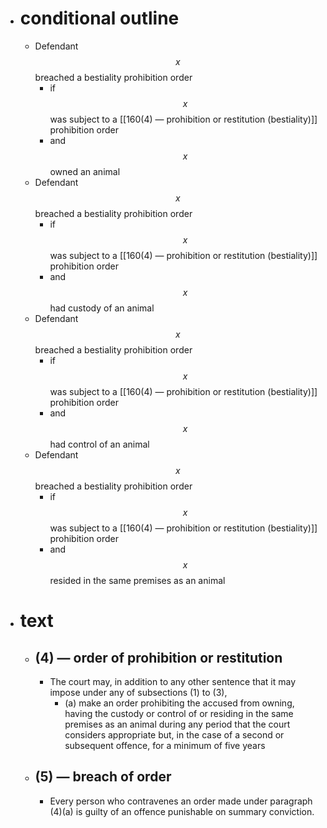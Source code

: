 - # conditional outline
	- Defendant $$x$$ breached a bestiality prohibition order
		- if $$x$$ was subject to a [[160(4) — prohibition or restitution (bestiality)]] prohibition order
		- and $$x$$ owned an animal
	- Defendant $$x$$ breached a bestiality prohibition order
		- if $$x$$ was subject to a [[160(4) — prohibition or restitution (bestiality)]] prohibition order
		- and $$x$$ had custody of an animal
	- Defendant $$x$$ breached a bestiality prohibition order
		- if $$x$$ was subject to a [[160(4) — prohibition or restitution (bestiality)]] prohibition order
		- and $$x$$ had control of an animal
	- Defendant $$x$$ breached a bestiality prohibition order
		- if $$x$$ was subject to a [[160(4) — prohibition or restitution (bestiality)]] prohibition order
		- and $$x$$ resided in the same premises as an animal
- # text
	- ## (4) — order of prohibition or restitution
		- The court may, in addition to any other sentence that it may impose under any of subsections (1) to (3),
			- (a) make an order prohibiting the accused from owning, having the custody or control of or residing in the same premises as an animal during any period that the court considers appropriate but, in the case of a second or subsequent offence, for a minimum of five years
	- ## (5) — breach of order
		- Every person who contravenes an order made under paragraph (4)(a) is guilty of an offence punishable on summary conviction.